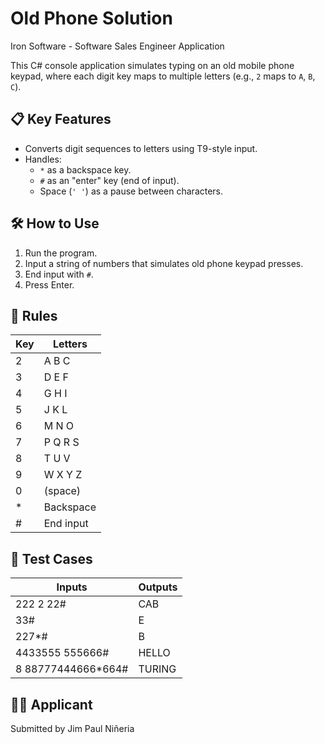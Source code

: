 # Old Phone Solution
Iron Software - Software Sales Engineer Application

This C# console application simulates typing on an old mobile phone keypad, where each digit key maps to multiple letters (e.g., `2` maps to `A`, `B`, `C`).

## 📋 Key Features

- Converts digit sequences to letters using T9-style input.
- Handles:
  - `*` as a backspace key.
  - `#` as an "enter" key (end of input).
  - Space (`' '`) as a pause between characters.


## 🛠️ How to Use

1. Run the program.
2. Input a string of numbers that simulates old phone keypad presses.
3. End input with `#`.
4. Press Enter.


## 📌 Rules

|Key  | Letters  |
|-----|----------|
| 2   | A B C    |
| 3   | D E F    |
| 4   | G H I    |
| 5   | J K L    |
| 6   | M N O    |
| 7   | P Q R S  |
| 8   | T U V    |
| 9   | W X Y Z  |
| 0   | (space)  |
| *   | Backspace |
| #   | End input |


## 🧪 Test Cases
| Inputs                     |     Outputs    |
|----------------------------|----------------|
| 222 2 22#                  |       CAB      |
| 33#                        |        E       | 
| 227*#                      |        B       |
| 4433555 555666#            |      HELLO     | 
| 8 88777444666*664#         |      TURING    | 



## 🧑‍💻 Applicant
Submitted by Jim Paul Niñeria 


